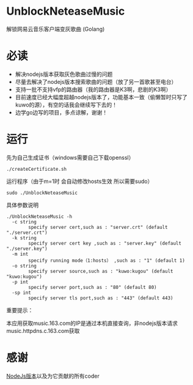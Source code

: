 # UnblockNeteaseMusic
解锁网易云音乐客户端变灰歌曲 (Golang)

# 必读
* 解决nodejs版本获取灰色歌曲过慢的问题
* 尽量去解决了nodejs版本搜索歌曲的问题（放了另一首歌甚至电台）
* 支持一批不支持vfp的路由器（我的路由器是K3啊，悲剧的K3啊）
* 目前速度已经大幅度超越nodejs版本了，功能基本一致（偷懒暂时只写了kuwo的源），有空的话我会继续写下去的！
* 边学go边写的项目，多点谅解，谢谢！

# 运行
先为自己生成证书（windows需要自己下载openssl）
```
./createCertificate.sh
```

运行程序（由于m=1时 会自动修改hosts生效 所以需要sudo）
```
sudo ./UnblockNeteaseMusic
```

具体参数说明
```
./UnblockNeteaseMusic -h
  -c string
        specify server cert,such as : "server.crt" (default "./server.crt")
  -k string
        specify server cert key ,such as : "server.key" (default "./server.key")
  -m int
        specify running mode（1:hosts） ,such as : "1" (default 1)
  -o string
        specify server source,such as : "kuwo:kugou" (default "kuwo:kugou")
  -p int
        specify server port,such as : "80" (default 80)
  -sp int
        specify server tls port,such as : "443" (default 443)
```

重要提示：

本应用获取music.163.com的IP是通过本机直接查询，非nodejs版本请求music.httpdns.c.163.com获取

# 感谢
[NodeJs版本](https://github.com/nondanee/UnblockNeteaseMusic)以及为它贡献的所有coder
